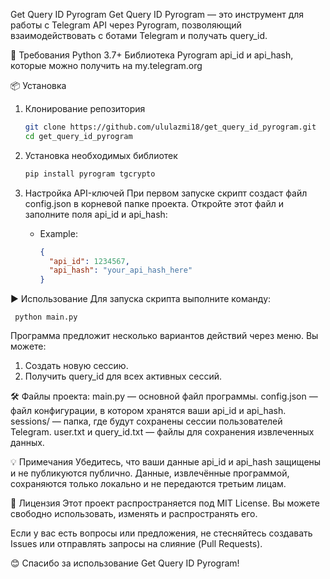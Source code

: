 Get Query ID Pyrogram
Get Query ID Pyrogram — это инструмент для работы с Telegram API через Pyrogram, позволяющий взаимодействовать с ботами Telegram и получать query_id.

🚀 Требования
Python 3.7+
Библиотека Pyrogram
api_id и api_hash, которые можно получить на my.telegram.org

📦 Установка
1. Клонирование репозитория
   ```bash
   git clone https://github.com/ululazmi18/get_query_id_pyrogram.git
   cd get_query_id_pyrogram
   ```

2. Установка необходимых библиотек
   ```bash
   pip install pyrogram tgcrypto
   ```

3. Настройка API-ключей
При первом запуске скрипт создаст файл config.json в корневой папке проекта.
Откройте этот файл и заполните поля api_id и api_hash:
   - Example:
     ```json
     {
       "api_id": 1234567,
       "api_hash": "your_api_hash_here"
     }
     ```

▶️ Использование
Для запуска скрипта выполните команду:

     python main.py
     
Программа предложит несколько вариантов действий через меню. Вы можете:
1) Создать новую сессию.
2) Получить query_id для всех активных сессий.
   
🛠️ Файлы проекта:
main.py — основной файл программы.
config.json — файл конфигурации, в котором хранятся ваши api_id и api_hash.
sessions/ — папка, где будут сохранены сессии пользователей Telegram.
user.txt и query_id.txt — файлы для сохранения извлеченных данных.

💡 Примечания
Убедитесь, что ваши данные api_id и api_hash защищены и не публикуются публично.
Данные, извлечённые программой, сохраняются только локально и не передаются третьим лицам.

📄 Лицензия
Этот проект распространяется под MIT License. Вы можете свободно использовать, изменять и распространять его.

Если у вас есть вопросы или предложения, не стесняйтесь создавать Issues или отправлять запросы на слияние (Pull Requests).

😊 Спасибо за использование Get Query ID Pyrogram!
